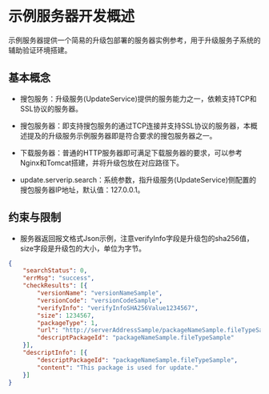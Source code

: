 # 示例服务器开发概述

示例服务器提供一个简易的升级包部署的服务器实例参考，用于升级服务子系统的辅助验证环境搭建。

## 基本概念

- 搜包服务：升级服务(UpdateService)提供的服务能力之一，依赖支持TCP和SSL协议的服务器。

- 搜包服务器：即支持搜包服务的通过TCP连接并支持SSL协议的服务器，本概述提及的升级服务示例服务器即是符合要求的搜包服务器之一。

- 下载服务器：普通的HTTP服务器即可满足下载服务器的要求，可以参考Nginx和Tomcat搭建，并将升级包放在对应路径下。

- update.serverip.search：系统参数，指升级服务(UpdateService)侧配置的搜包服务器IP地址，默认值：127.0.0.1。

## 约束与限制

- 服务器返回报文格式Json示例，注意verifyInfo字段是升级包的sha256值，size字段是升级包的大小，单位为字节。

```json
{
    "searchStatus": 0,
    "errMsg": "success",
    "checkResults": [{
        "versionName": "versionNameSample",
        "versionCode": "versionCodeSample",
        "verifyInfo": "verifyInfoSHA256Value1234567",
        "size": 1234567,
        "packageType": 1,
        "url": "http://serverAddressSample/packageNameSample.fileTypeSample",
        "descriptPackageId": "packageNameSample.fileTypeSample"
    }],
    "descriptInfo": [{
        "descriptPackageId": "packageNameSample.fileTypeSample",
        "content": "This package is used for update."
    }]
}
```

